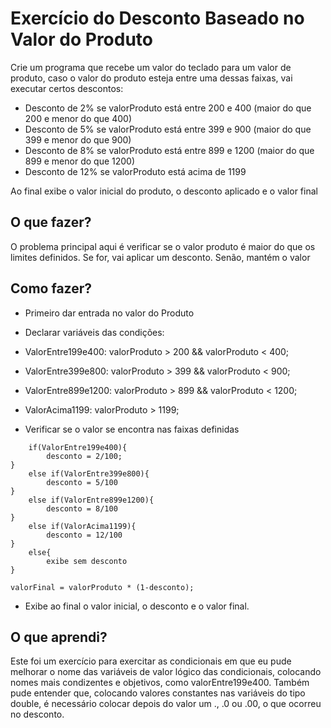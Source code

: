 # Exercício do Desconto Baseado no Valor do Produto

Crie um programa que recebe um valor do teclado para um valor de produto, caso o valor do produto esteja entre uma dessas faixas, vai executar certos descontos:

* Desconto de 2% se valorProduto está entre 200 e 400 (maior do que 200 e menor do que 400)  
* Desconto de 5% se valorProduto está entre 399 e 900 (maior do que 399 e menor do que 900)  
* Desconto de 8% se valorProduto está entre 899 e 1200 (maior do que 899 e menor do que 1200)
* Desconto de 12% se valorProduto está acima de 1199

Ao final exibe o valor inicial do produto, o desconto aplicado e o valor final

## O que fazer?

O problema principal aqui é verificar se o valor produto é maior do que os limites definidos. Se for, vai aplicar um desconto. Senão, mantém o valor

## Como fazer?

* Primeiro dar entrada no valor do Produto                      

* Declarar variáveis das condições:                             
                                                              
* ValorEntre199e400: valorProduto > 200 && valorProduto < 400;  

* ValorEntre399e800: valorProduto > 399 && valorProduto < 900;  

* ValorEntre899e1200: valorProduto > 899 && valorProduto < 1200;
* ValorAcima1199: valorProduto > 1199;                          

* Verificar se o valor se encontra nas faixas definidas


```
	if(ValorEntre199e400){           
		desconto = 2/100;
}                                
	else if(ValorEntre399e800){     
		desconto = 5/100              
}                                
	else if(ValorEntre899e1200){    
		desconto = 8/100              
}                                
	else if(ValorAcima1199){        
		desconto = 12/100             
}                                
	else{                           
		exibe sem desconto
}                                

valorFinal = valorProduto * (1-desconto);
```

* Exibe ao final o valor inicial, o desconto e o valor final.

## O que aprendi? 

Este foi um exercício para exercitar as condicionais em que eu pude melhorar o nome das variáveis de valor lógico das condicionais, colocando nomes mais condizentes e objetivos, como valorEntre199e400. Também pude entender que, colocando valores constantes nas variáveis do tipo double, é necessário colocar depois do valor um ., .0 ou .00, o que ocorreu no desconto.